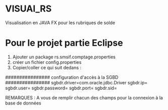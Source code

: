 # VISUAl_RS
Visualisation en JAVA FX pour les rubriques de solde


# Pour le projet partie Eclipse

1. Ajouter un package rs.smsif.comptage.properties
2. créer un fichier config.properties
3. Copier/coller ce qui suit dedans :

################ configuration d'accès à la SGBD ################
sgbdr.driver=com.oracle.jdbc.Driver
sgbdr.ip=
sgbdr.user=
sgbdr.password=
sgbdr.port=
sgbdr.sid=

REMARQUES : A vous de remplir chacun des champs pour la connexion à la base de données
